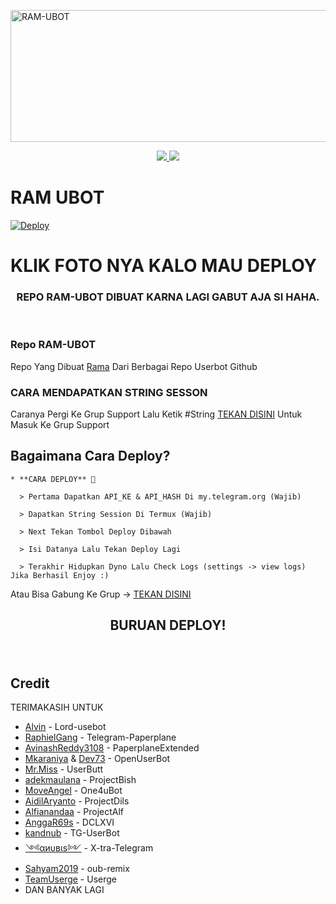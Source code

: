 <a href="https://cooltext.com"><img src="https://images.cooltext.com/5519646.png" width="516" height="211" alt="  RAM-UBOT" /></a>

<p align="center">
  <a href="https://github.com/ramadhani892/RAM-UBOT/fork">
    <img src="https://img.shields.io/github/forks/ramadhani892/RAM-UBOT?label=Fork&style=social">
    
  </a>
  <a href="https://github.com/ramadhani892/RAM-UBOT">
    <img src="https://img.shields.io/github/stars/ramadhani892/RAM-UBOT?style=social">
  </a>
</p>  

# RAM UBOT
[![Deploy](https://telegra.ph/file/62adc50a87f4019476177.jpg)](https://heroku.com/deploy?template=https://github.com/ramadhani892/RAM-UBOT.git)
# KLIK FOTO NYA KALO MAU DEPLOY

<h3 align="center">REPO RAM-UBOT DIBUAT KARNA LAGI GABUT AJA SI HAHA.</h3>
<p align="center">&nbsp;</p>

### Repo RAM-UBOT
Repo Yang Dibuat [Rama](https://t.me/Ramadhaniiiiiiiii1) Dari Berbagai Repo Userbot Github 


### CARA MENDAPATKAN STRING SESSON

Caranya Pergi Ke Grup Support Lalu Ketik #String [TEKAN DISINI](https://t.me/GEEZSUPPORTGROUP) Untuk Masuk Ke Grup Support

## Bagaimana Cara Deploy?

```
* **CARA DEPLOY** 🔧

  > Pertama Dapatkan API_KE & API_HASH Di my.telegram.org (Wajib)

  > Dapatkan String Session Di Termux (Wajib)

  > Next Tekan Tombol Deploy Dibawah

  > Isi Datanya Lalu Tekan Deploy Lagi

  > Terakhir Hidupkan Dyno Lalu Check Logs (settings -> view logs) Jika Berhasil Enjoy :)
```
Atau Bisa Gabung Ke Grup  -> [TEKAN DISINI](https://t.me/teman_random)
## <p align="center">BURUAN DEPLOY!</p>


<br>
</p>

## Credit
TERIMAKASIH UNTUK

*   [Alvin](https://github.com/Zora24) - Lord-usebot
*   [RaphielGang](https://github.com/RaphielGang) - Telegram-Paperplane
*   [AvinashReddy3108](https://github.com/AvinashReddy3108) - PaperplaneExtended
*   [Mkaraniya](https://github.com/mkaraniya) & [Dev73](https://github.com/Devp73) - OpenUserBot
*   [Mr.Miss](https://github.com/keselekpermen69) - UserButt
*   [adekmaulana](https://github.com/adekmaulana) - ProjectBish
*   [MoveAngel](https://github.com/MoveAngel) - One4uBot
*   [AidilAryanto](https://github.com/aidilaryanto) - ProjectDils 
*   [Alfianandaa](https://github.com/alfianandaa/ProjectAlf) - ProjectAlf
*   [AnggaR69s](https://github.com/GengKapak/DCLXVI) - DCLXVI
*   [kandnub](https://github.com/kandnub) - TG-UserBot
*   [༺αиυвιѕ༻](https://github.com/Dark-Princ3) - X-tra-Telegram
*   [Sahyam2019](https://github.com/sahyam2019/oub-remix) - oub-remix
*   [TeamUserge](https://github.com/UsergeTeam/Userge) - Userge
*   DAN BANYAK LAGI 
